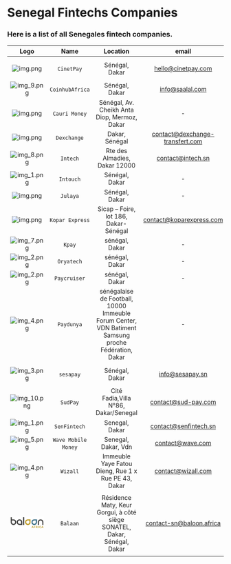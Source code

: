 # Senegal Fintechs Companies 
### Here is a list of all Senegales fintech companies.

|               Logo               |        Name         |                                              Location                                               |              email               |                website                |                   phone                   |
|:--------------------------------:|:-------------------:|:---------------------------------------------------------------------------------------------------:|:--------------------------------:|:-------------------------------------:|:-----------------------------------------:|
|  ![img.png](assets/img_15.png)   |     `CinetPay`      |                                           Sénégal, Dakar                                            |        hello@cinetpay.com        |         https://cinetpay.com/         | (+221) 33 823 98 17 - (+221) 77 739 69 21 |
|  ![img_9.png](assets/img_9.png)  |   `CoinhubAfrica`   |                                           Sénégal, Dakar                                            |         info@saalal.com          |          https://saalal.com/          |                     -                     |
|  ![img.png](assets/img_17.png)   |    `Cauri Money`    |                            Sénégal, Av. Cheikh Anta Diop, Mermoz, Dakar                             |                -                 |         https://cauri.money/          |               +33980800698                |
|  ![img.png]( assets/img_19.png)  |     `Dexchange`     |                                           Dakar, Sénégal                                            | contact@dexchange-transfert.com  | https://web.dexchange-transfert.com/  |                 773435776                 |
|  ![img_8.png](assets/img_8.png)  |      `Intech`       |                                    Rte des Almadies, Dakar 12000                                    |        contact@intech.sn         |          https://intech.sn/           |               +221338259080               |
|  ![img_1.png](assets/img_1.png)  |      `Intouch`      |                                           Sénégal, Dakar                                            |                -                 |     https://en.intouchgroup.net/      |             +221 77 369 28 23             |
|  ![img.png](assets/img_16.png)   |      `Julaya`       |                                           Sénégal, Dakar                                            |                -                 |          https://julaya.co/           |             +221 778 016 000              |
|  ![img.png](assets/img_18.png)   |   `Kopar Express`   |                                Sicap – Foire, lot 186, Dakar-Sénégal                                |     contact@koparexpress.com     |       https://koparexpress.com/       |                     -                     |
|  ![img_7.png](assets/img_7.png)  |       `Kpay`        |                                           sénégal, Dakar                                            |                -                 |           https://kpay.sn/            |                     -                     |
| ![img_2.png](assets/img_12.png)  |     `Oryatech`      |                                           sénégal, Dakar                                            |                -                 |         https://oryatech.com/         |                     -                     |
|  ![img_2.png](assets/img_2.png)  |    `Paycruiser`     |                                           sénégal, Dakar                                            |                -                 |      https://www.paycruiser.com/      |                     -                     |
|  ![img_4.png](assets/img_4.png)  |     `Paydunya`      | sénégalaise de Football, 10000 Immeuble Forum Center, VDN Batiment Samsung proche Fédération, Dakar |                -                 |         https://paydunya.com/         |                     -                     |
| ![img_3.png](assets/img_13.png)  |      `sesapay`      |                                           Sénégal, Dakar                                            |         info@sesapay.sn          |        https://www.sesapay.sn/        |   +221 78 308 01 01 - +221 78 308 00 00   |
| ![img_10.png](assets/img_10.png) |      `SudPay`       |                                Cité Fadia,Villa N°86, Dakar/Senegal                                 |       contact@sud-pay.com        |       https://www.sud-pay.com/        |            (+221) 33 835 93 50            |
| ![img_1.png](assets/img_11.png)  |    `SenFintech`     |                                           Senegal, Dakar                                            |      contact@senfintech.sn       |        https://senfintech.sn/         |             +221 33 868 14 60             |
|  ![img_5.png](assets/img_5.png)  | `Wave Mobile Money` |                                         Senegal, Dakar, Vdn                                         |         contact@wave.com         |       https://www.wave.com/en/        |                                           |
| ![img_4.png](assets/img_14.png)  |      `Wizall`       |                         Immeuble Yaye Fatou Dieng, Rue 1 x Rue PE 43, Dakar                         |        contact@wizall.com        |  https://www.wizallmoney.com/accueil  |             +221 33 864 99 00             |
|                                  |                     |                                                                                                     |                                  |                                       |
| ![img_20.png](assets/img_20.png)  |      `Balaan`       |                        Résidence Maty, Keur Gorgui, à côté siège SONATEL, Dakar, Sénégal, Dakar                         |        <contact-sn@baloon.africa>        |  <https://www.baloon.sn/>  |          (+221)338274118        |
|                                  |                     |                                                                                                     |                                  |                                       |
